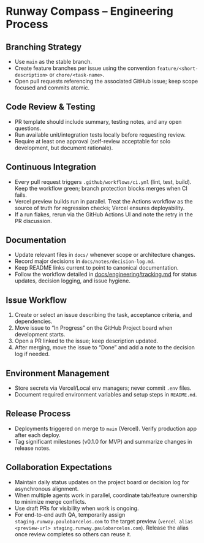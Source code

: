 # Runway Compass – Engineering Process

## Branching Strategy
- Use `main` as the stable branch.
- Create feature branches per issue using the convention `feature/<short-description>` or `chore/<task-name>`.
- Open pull requests referencing the associated GitHub issue; keep scope focused and commits atomic.

## Code Review & Testing
- PR template should include summary, testing notes, and any open questions.
- Run available unit/integration tests locally before requesting review.
- Require at least one approval (self-review acceptable for solo development, but document rationale).

## Continuous Integration
- Every pull request triggers `.github/workflows/ci.yml` (lint, test, build). Keep the workflow green; branch protection blocks merges when CI fails.
- Vercel preview builds run in parallel. Treat the Actions workflow as the source of truth for regression checks; Vercel ensures deployability.
- If a run flakes, rerun via the GitHub Actions UI and note the retry in the PR discussion.

## Documentation
- Update relevant files in `docs/` whenever scope or architecture changes.
- Record major decisions in `docs/notes/decision-log.md`.
- Keep README links current to point to canonical documentation.
- Follow the workflow detailed in [docs/engineering/tracking.md](tracking.md) for status updates, decision logging, and issue hygiene.

## Issue Workflow
1. Create or select an issue describing the task, acceptance criteria, and dependencies.
2. Move issue to “In Progress” on the GitHub Project board when development starts.
3. Open a PR linked to the issue; keep description updated.
4. After merging, move the issue to “Done” and add a note to the decision log if needed.

## Environment Management
- Store secrets via Vercel/Local env managers; never commit `.env` files.
- Document required environment variables and setup steps in `README.md`.

## Release Process
- Deployments triggered on merge to `main` (Vercel). Verify production app after each deploy.
- Tag significant milestones (v0.1.0 for MVP) and summarize changes in release notes.

## Collaboration Expectations
- Maintain daily status updates on the project board or decision log for asynchronous alignment.
- When multiple agents work in parallel, coordinate tab/feature ownership to minimize merge conflicts.
- Use draft PRs for visibility when work is ongoing.
- For end-to-end auth QA, temporarily assign `staging.runway.paulobarcelos.com` to the target preview (`vercel alias <preview-url> staging.runway.paulobarcelos.com`). Release the alias once review completes so others can reuse it.
